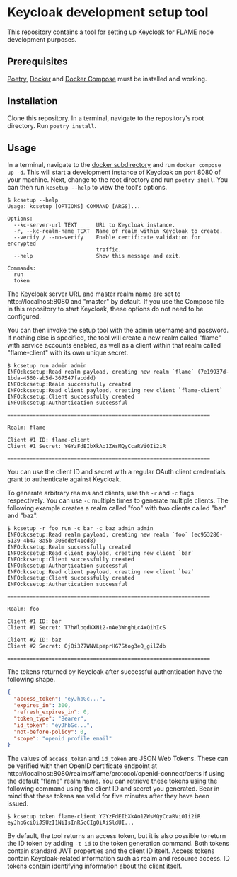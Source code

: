# Keycloak development setup tool

This repository contains a tool for setting up Keycloak for FLAME node development purposes.

## Prerequisites

[Poetry](https://python-poetry.org/), [Docker](https://docs.docker.com/engine/install/)
and [Docker Compose](https://docs.docker.com/compose/install/) must be installed and working.

## Installation

Clone this repository.
In a terminal, navigate to the repository's root directory.
Run `poetry install`.

## Usage

In a terminal, navigate to the [docker subdirectory](./docker) and run `docker compose up -d`.
This will start a development instance of Keycloak on port 8080 of your machine.
Next, change to the root directory and run `poetry shell`.
You can then run `kcsetup --help` to view the tool's options.

```
$ kcsetup --help
Usage: kcsetup [OPTIONS] COMMAND [ARGS]...

Options:
  --kc-server-url TEXT      URL to Keycloak instance.
  -r, --kc-realm-name TEXT  Name of realm within Keycloak to create.
  --verify / --no-verify    Enable certificate validation for encrypted
                            traffic.
  --help                    Show this message and exit.

Commands:
  run
  token
```

The Keycloak server URL and master realm name are set to http://localhost:8080 and "master" by default.
If you use the Compose file in this repository to start Keycloak, these options do not need to be configured.

You can then invoke the setup tool with the admin username and password.
If nothing else is specified, the tool will create a new realm called "flame" with service accounts enabled, as well as
a client within that realm called "flame-client" with its own unique secret.

```
$ kcsetup run admin admin
INFO:kcsetup:Read realm payload, creating new realm `flame` (7e19937d-1bda-4560-ab5d-367547facddd)
INFO:kcsetup:Realm successfully created
INFO:kcsetup:Read client payload, creating new client `flame-client`
INFO:kcsetup:Client successfully created
INFO:kcsetup:Authentication successful

================================================================

Realm: flame

Client #1 ID: flame-client
Client #1 Secret: YGYzFdEIbXkAo1ZWsMQyCcaRVi0Ii2iR

================================================================
```

You can use the client ID and secret with a regular OAuth client credentials grant to authenticate against Keycloak.

To generate arbitrary realms and clients, use the `-r` and `-c` flags respectively.
You can use `-c` multiple times to generate multiple clients.
The following example creates a realm called "foo" with two clients called "bar" and "baz".

```
$ kcsetup -r foo run -c bar -c baz admin admin
INFO:kcsetup:Read realm payload, creating new realm `foo` (ec953286-5139-4b47-8a5b-306ddef41cd8)
INFO:kcsetup:Realm successfully created
INFO:kcsetup:Read client payload, creating new client `bar`
INFO:kcsetup:Client successfully created
INFO:kcsetup:Authentication successful
INFO:kcsetup:Read client payload, creating new client `baz`
INFO:kcsetup:Client successfully created
INFO:kcsetup:Authentication successful

================================================================

Realm: foo

Client #1 ID: bar
Client #1 Secret: T7hWlbqdKXN12-nAe3WnghLc4xQihIcS

Client #2 ID: baz
Client #2 Secret: OjQi3Z7WNVLpYprHG7Stog3eQ_gilZdb

================================================================
```

The tokens returned by Keycloak after successful authentication have the following shape.

```json
{
  "access_token": "eyJhbGc...",
  "expires_in": 300,
  "refresh_expires_in": 0,
  "token_type": "Bearer",
  "id_token": "eyJhbGc...",
  "not-before-policy": 0,
  "scope": "openid profile email"
}
```

The values of `access_token` and `id_token` are JSON Web Tokens.
These can be verified with then OpenID certificate endpoint
at http://localhost:8080/realms/flame/protocol/openid-connect/certs
if using the default "flame" realm name.
You can retrieve these tokens using the following command using the client ID and secret you
generated.
Bear in mind that these tokens are valid for five minutes after they have been issued.

```
$ kcsetup token flame-client YGYzFdEIbXkAo1ZWsMQyCcaRVi0Ii2iR
eyJhbGciOiJSUzI1NiIsInR5cCIgOiAiSldUI...
```

By default, the tool returns an access token, but it is also possible to return the ID token by adding `-t id` to the
token generation command.
Both tokens contain standard JWT properties and the client ID itself.
Access tokens contain Keycloak-related information such as realm and resource access.
ID tokens contain identifying information about the client itself.
